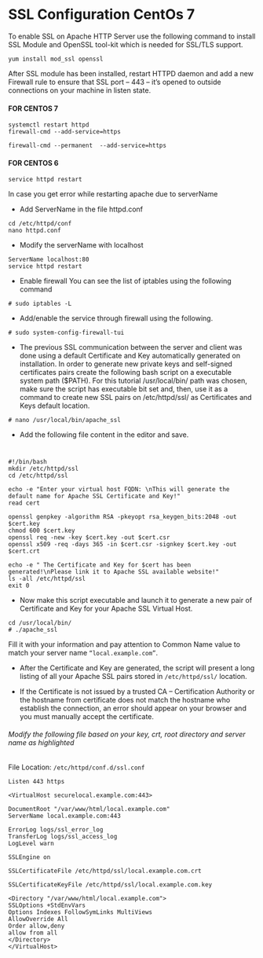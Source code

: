 # SSL Configuration CentOs 7
To enable SSL on Apache HTTP Server use the following command to install SSL Module and OpenSSL tool-kit which is needed for SSL/TLS support.
```
yum install mod_ssl openssl
```
After SSL module has been installed, restart HTTPD daemon and add a new Firewall rule to ensure that SSL port – 443 – it’s opened to outside connections on your machine in listen state.

#### FOR CENTOS 7

```
systemctl restart httpd
firewall-cmd --add-service=https  

firewall-cmd --permanent  --add-service=https 
```
#### FOR CENTOS 6
```
service httpd restart
``` 
In case you get error while restarting apache due to serverName

-  Add ServerName in the file httpd.conf
```
cd /etc/httpd/conf
nano httpd.conf
```
-  Modify the serverName with localhost
```
ServerName localhost:80
service httpd restart
```

-  Enable firewall
You can see the list of iptables using the following command 
```
# sudo iptables -L
``` 
 - Add/enable the service through firewall using the following. 
```
# sudo system-config-firewall-tui
``` 

- The previous SSL communication between the server and client was done using a default Certificate and Key automatically generated on installation. In order to generate new private keys and self-signed certificates pairs create the following bash script on a executable system path ($PATH).
For this tutorial /usr/local/bin/ path was chosen, make sure the script has executable bit set and, then, use it as a command to create new SSL pairs on /etc/httpd/ssl/ as Certificates and Keys default location.
```
# nano /usr/local/bin/apache_ssl
```
-  Add the following file content in the editor and save.
#
```
#!/bin/bash
mkdir /etc/httpd/ssl
cd /etc/httpd/ssl

echo -e "Enter your virtual host FQDN: \nThis will generate the default name for Apache SSL Certificate and Key!"
read cert

openssl genpkey -algorithm RSA -pkeyopt rsa_keygen_bits:2048 -out $cert.key
chmod 600 $cert.key
openssl req -new -key $cert.key -out $cert.csr
openssl x509 -req -days 365 -in $cert.csr -signkey $cert.key -out $cert.crt

echo -e " The Certificate and Key for $cert has been generated!\nPlease link it to Apache SSL available website!"
ls -all /etc/httpd/ssl
exit 0
```

 - Now make this script executable and launch it to generate a new pair of Certificate and Key for your Apache SSL Virtual Host.
```# chmod +x /usr/local/bin/apache_ssl
cd /usr/local/bin/
# ./apache_ssl
```
Fill it with your information and pay attention to Common Name value to match your server name ```“local.example.com”```. 

 
- After the Certificate and Key are generated, the script will present a long listing of all your Apache SSL pairs stored in ```/etc/httpd/ssl/``` location.

- If the Certificate is not issued by a trusted CA – Certification Authority or the hostname from certificate does not match the hostname who establish the connection, an error should appear on your browser and you must manually accept the certificate.

###### Modify the following file based on your key, crt, root directory and server name as highlighted
File Location: ```/etc/httpd/conf.d/ssl.conf```
 
 
```
Listen 443 https

<VirtualHost securelocal.example.com:443>
 
DocumentRoot "/var/www/html/local.example.com"
ServerName local.example.com:443
 
ErrorLog logs/ssl_error_log
TransferLog logs/ssl_access_log
LogLevel warn
 
SSLEngine on
 
SSLCertificateFile /etc/httpd/ssl/local.example.com.crt

SSLCertificateKeyFile /etc/httpd/ssl/local.example.com.key

<Directory "/var/www/html/local.example.com">
SSLOptions +StdEnvVars
Options Indexes FollowSymLinks MultiViews
AllowOverride All
Order allow,deny
allow from all
</Directory>
</VirtualHost>                                  
```
